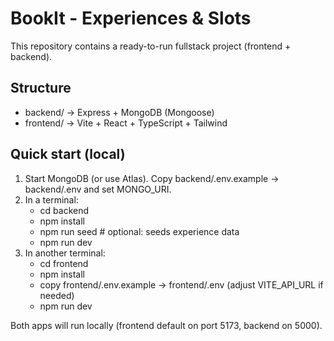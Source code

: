 # BookIt - Experiences & Slots

This repository contains a ready-to-run fullstack project (frontend + backend).

## Structure
- backend/  -> Express + MongoDB (Mongoose)
- frontend/ -> Vite + React + TypeScript + Tailwind

## Quick start (local)
1. Start MongoDB (or use Atlas). Copy backend/.env.example -> backend/.env and set MONGO_URI.
2. In a terminal:
   - cd backend
   - npm install
   - npm run seed   # optional: seeds experience data
   - npm run dev
3. In another terminal:
   - cd frontend
   - npm install
   - copy frontend/.env.example -> frontend/.env (adjust VITE_API_URL if needed)
   - npm run dev

Both apps will run locally (frontend default on port 5173, backend on 5000).
